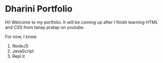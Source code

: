 # Dharini Portfolio

Hi! Welcome to my portfolio. It will be coming up after I finish learning HTML and CSS from tanay pratap on youtube.

For now, I know
1) NodeJS
2) JavaScript
3) Repl.it